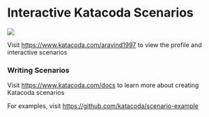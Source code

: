 # Interactive Katacoda Scenarios

[![](http://shields.katacoda.com/katacoda/aravind1997/count.svg)](https://www.katacoda.com/aravind1997 "Get your profile on Katacoda.com")

Visit https://www.katacoda.com/aravind1997 to view the profile and interactive scenarios

### Writing Scenarios
Visit https://www.katacoda.com/docs to learn more about creating Katacoda scenarios

For examples, visit https://github.com/katacoda/scenario-example
